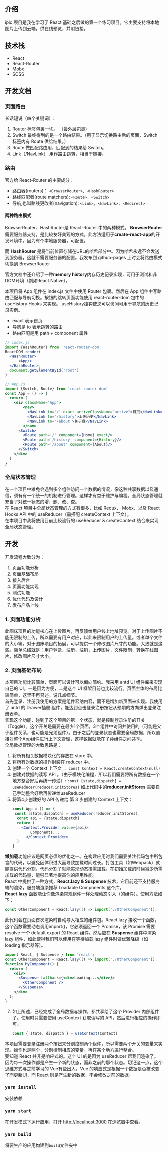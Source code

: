 ## 介绍
ipic 项目是我在学习了 React 基础之后做的第一个练习项目。它主要支持将本地图片上传到云端，供在线预览，并附链接。

## 技术栈
- React
- React-Router
- Mobx
- SCSS

## 开发文档

### 页面路由
长话短说（四个关键词）：
1. Router 标签包裹一切。 （最外层包裹)
2. Switch 最终得到的是一个路由结果。（用于显示切换路由后的页面，Switch 标签内有 Route 供给结果。）
3. Route 做匹配路由用，匹配到的结果给 Switch。
4. Link（/NavLink） 用作路由跳转，相当于链接。 

### 路由
官方给 React-Router 的主要成分：
- 路由器(routers)： `<BrowserRouter>, <HashRouter>`
- 路线匹配者(route matchers): `<Route>, <Switch>`
- 导航,也叫路线更改者(navigation): `<Link>, <NavLink>, <Redirect>`

#### 两种路由模式
BrowserRouter、HashRouter是 React-Router 中的两种模式。 
 **BrowserRouter** 需要服务器支持，是比较友好美观的方式。此方法适用于**create-react-app**的开发环境中。因为有个本地服务器，可配置。

而 **HashRouter** 是将当前位置存储在URL的哈希部分中。因为哈希永远不会发送到服务器，这就不需要服务器的配置。我发布到 github-pages 上时会将路由模式切换到 BrowserRouter  

官方文档中还介绍了一种**memory history**内存历史记录实现，可用于测试和非DOM环境（例如React Native）。

本项目将 App 组件在 index.js 文件中使用 Router 包裹。然后在 App 组件中写路由匹配与导航切换。按钮的跳转页面功能使用 react-router-dom 包中的 useHistory Hooks 来实现。
useHistory挂钩使您可以访问可用于导航的历史记录实例。

- exact 表示首页
- 导航是 to 表示跳转的路由
- 路由匹配是用 path + component 属性
```jsx
// index.js
import {HashRouter} from 'react-router-dom'
ReactDOM.render(
  <HashRouter>
      <App/>
  </HashRouter>,
  document.getElementById('root')
)

// App.js
import {Switch, Route} from 'react-router-dom'
const App = () => {
  return (
    <div className="App">
        <nav>
          <NavLink to='/' exact activeClassName="active">首页</NavLink>
          <NavLink to='/history'>上传历史</NavLink>
          <NavLink to='/about'>关于我</NavLink>
        </nav>
      <Switch>
        <Route path='/' component={Home} exact/>
        <Route path='/history' component={History}/>
        <Route path='/about' component={About}/>
      </Switch>
    </div>
  ) 
}
```

### 全局状态管理
在一个项目中难免会遇到多个组件访问一个数据的情况，像这种共享数据以及通信，须有有一个统一的机制进行管理。这样才有益于维护与编程。全局状态管理就充当了对统一状态的增、删、改、查。  
在 React 项目中全局状态管理的方式有很多，比如 Redux、 Mobx、以及 React Hooks API 中的 useReducer（需搭配 createContext 上下文）。  
在本项目中我将使用目前比较流行的 useReducer & createContext 结合来实现全局状态管理。 

## 开发
开发流程大致分为：
1. 页面功能分析
2. 页面基础布局
3. 接入后台
4. 页面功能实现
5. 测试功能
6. 优化代码及设计
7. 发布产品上线

### 1. 页面功能分析
此图床项目的功能核心在上传图片，再反馈给用户线上地址预览。对于上传图片不能无限制的上传，所以需要有用户对应，以此来限制用户的上传量。或者单个文件的大小等。对于图床项目的拓展，可以提供一个修改图片尺寸的功能。大致就是这些。简单总结就是：用户登录、注册、注销，上传图片，文件限制，转换在线图片，修改图片尺寸大小。

### 2. 页面基础布局
本项目功能比较简单，页面可以设计可以偏向简约。我采用 antd UI 组件库来实现自己的 UI。一是因为方便，二是这个 UI 框架目前也比较流行。页面主体的布局比较简单，这里不再赘述。说几点细节。  
首先登录、注册我使用的方案是组件容纳内容，而不是增加新页面来实现。我使用了 antd 的 Drawer抽屉 组件，能达到点击登录注册按钮从预期的方向弹出登录注册表单。  
实现这个功能，碰到了这个项目的第一个状态，就是控制登录注册的开关（Toggle）。这个开关是需要在最少1个页面，3个组件中访问并使用的（可能是父子组件关系，也可能是兄弟组件）。由于之后的登录状态也需要全局数据，所以直接对整个App组件进行上下文管理，这样数据就能在子孙组件之间共享。  
全局数据管理的大致思路是：  
1. 将所有相关数据模块化的存放在 store 中。
2. 将所有对数据的操作封装在 reducer 中。
3. 创建一个 Context 上下文 ： `const Context = React.createContext(null)`
4. 创建对数据的读写 API 。（由于模块化编程，所以我们需要将所有数据在一个地方整合好后再统一传递）: `const [state,dispatch] = useReducer(reducer,initStores)`
如上代码中的**reducer,initStores** 需要自己手动整合好后再传递给useReducer
5. 将第4步创建好的 API 传递给 第 3 步创建的 Context 上下文： 
    ```jsx
    const App = () => {
     const [state,dispatch] = useReducer(reducer,initStores)
      const api = {state,dispatch}
      return (
      	<Context.Provider value={api}>
          	Components...
          </Context.Provider>
      )
    }
    ```
**懒加载**功能应该是网页必须的优化之一。在构建应用时我们需要关注代码包中所包含的代码，以避免因体积过大而导致加载时间过长。打包工具（如Webpack）就能提供代码分割，代码分割了就能实现动态按需加载。在初始加载的时候减少所需加载的代码量，能够显著地提高你的应用性能。  
React 中提供了一种方式，**React.lazy & Suspense** 技术，它目前还不支持服务端的渲染，服务端渲染推荐 Loadable Components 这个库。  
**React.lazy** 函数能让你像渲染常规组件一样处理动态引入（的组件）。使用方法如下：
```jsx
const OtherComponent = React.lazy(() => import('./OtherComponent'));
```
此代码会在页面首次渲染时自动导入相应的组件包。React.lazy 接收一个函数，这个函数需要动态调用import()，它必须返回一个 Promise，该 Promise 需要 resolve 一个 default export 的 React 组件。然后应在 **Suspense** 组件中渲染 lazy 组件，如此使得我们可以使用在等待加载 lazy 组件时做优雅降级（如 loading 指示器等）。
```jsx
import React, { Suspense } from 'react';
const OtherComponent = React.lazy(() => import('./OtherComponent'));
function MyComponent() {
  return (
    <div>
      <Suspense fallback={<div>Loading...</div>}>
        <OtherComponent />
      </Suspense>
    </div>
  );
}
```


7. 如上所述，已经完成了全局数据与操作，都共享给了这个 Provider 内部组件了。使用时只需要使用 useContext 获取读写的 API，然后进行相应的操作即可。
    ```jsx
    const { state, dispatch } = useContext(Context)
    ```
本项目需要登录注册两个按钮来分别控制两个组件，所以需要两个开关的变量来实现。操作也是两个，分别控制相应的变量，再在某个地方进行整合。  
要知道 React 并非是响应式的。这个 UI 的是因为 useReducer 帮我们渲染了。因为每一次操作都是产生一个新的状态，而非之前的那个状态。切记这一点，这个思维方式与之前学习的 Vue有些出入。Vue 的响应式是根据一个数据是否被改变了而更新UI，而 React 则是产生新的数据，不会修改之前的数据。


### `yarn install`
安装依赖

### `yarn start`
在开发模式下运行应用，打开 [http://localhost:3000](http://localhost:3000) 在浏览器中查看。

### `yarn build`
将要生产的应用构建到`build`文件夹中

